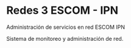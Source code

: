 # Redes 3 ESCOM - IPN
Administración de servicios en red ESCOM IPN

Sistema de monitoreo y administración de red.
